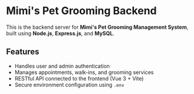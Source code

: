 # Mimi's Pet Grooming Backend

This is the backend server for **Mimi's Pet Grooming Management System**, built using **Node.js**, **Express.js**, and **MySQL**.

## Features
- Handles user and admin authentication
- Manages appointments, walk-ins, and grooming services
- RESTful API connected to the frontend (Vue 3 + Vite)
- Secure environment configuration using `.env`